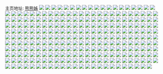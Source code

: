 主页地址: [熊熊姊](https://weibo.com/u/3537795985) 
![](https://wx4.sinaimg.cn/mw2000/d2de7b91ly1h9pntc8a9ej218r0u0twv.jpg) 
![](https://wx4.sinaimg.cn/mw2000/d2de7b91ly1h9pnti1dzqj22ds1sckjm.jpg) 
![](https://wx4.sinaimg.cn/mw2000/d2de7b91ly1h9pntpg1esj23k02o04qr.jpg) 
![](https://wx4.sinaimg.cn/mw2000/d2de7b91ly1h9pntue6z3j22ds1scb2a.jpg) 
![](https://wx4.sinaimg.cn/mw2000/d2de7b91ly1h8znqxc6fqj20po1ftwm1.jpg) 
![](https://wx4.sinaimg.cn/mw2000/d2de7b91ly1h8znqxr559j21be0zk49z.jpg) 
![](https://wx4.sinaimg.cn/mw2000/d2de7b91ly1h8znqy2e9oj20u00lvwko.jpg) 
![](https://wx4.sinaimg.cn/mw2000/d2de7b91ly1h8hd1vie8kj20zk108qa4.jpg) 
![](https://wx4.sinaimg.cn/mw2000/d2de7b91ly1h8bqq1gt85j22ds1scu0x.jpg) 
![](https://wx4.sinaimg.cn/mw2000/d2de7b91ly1h8bqq42t85j23402c0b2b.jpg) 
![](https://wx4.sinaimg.cn/mw2000/d2de7b91ly1h8bqq06itoj23342bcx6q.jpg) 
![](https://wx4.sinaimg.cn/mw2000/d2de7b91ly1h8bqq4gtujj20zg1ban24.jpg) 
![](https://wx4.sinaimg.cn/mw2000/d2de7b91ly1h8bqrlwoihj23401r0b2a.jpg) 
![](https://wx4.sinaimg.cn/mw2000/d2de7b91ly1h8bqrnm44pj21be0zktci.jpg) 
![](https://wx4.sinaimg.cn/mw2000/d2de7b91ly1h810053kgnj20u01lcqb1.jpg) 
![](https://wx4.sinaimg.cn/mw2000/d2de7b91ly1h76dorju5cj20u01t0k13.jpg) 
![](https://wx4.sinaimg.cn/mw2000/d2de7b91ly1h74jdjoty0j20so1lyacz.jpg) 
![](https://wx4.sinaimg.cn/mw2000/d2de7b91ly1h6xyr99vlqj21ab0u04cg.jpg) 
![](https://wx4.sinaimg.cn/mw2000/d2de7b91ly1h6xyr7v8zlj21hc0u01kx.jpg) 
![](https://wx4.sinaimg.cn/mw2000/d2de7b91ly1h6xyrb7mbqj21hc0u01f2.jpg) 
![](https://wx4.sinaimg.cn/mw2000/d2de7b91ly1h6wesw3tazj22bc334wuz.jpg) 
![](https://wx4.sinaimg.cn/mw2000/d2de7b91ly1h6wesshvoxj22bc334n1s.jpg) 
![](https://wx4.sinaimg.cn/mw2000/d2de7b91ly1h6wet19256j22bc3347wk.jpg) 
![](https://wx4.sinaimg.cn/mw2000/d2de7b91ly1h6wet26rv5j21kw16o1kx.jpg) 
![](https://wx4.sinaimg.cn/mw2000/d2de7b91ly1h6wetspcv0j20u00cpn0l.jpg) 
![](https://wx4.sinaimg.cn/mw2000/d2de7b91ly1h6wett09fxj20xw0ojdm4.jpg) 
![](https://wx4.sinaimg.cn/mw2000/d2de7b91ly1h6weoe8x2yj20s91iygoc.jpg) 
![](https://wx4.sinaimg.cn/mw2000/d2de7b91ly1h6weoexojfj20zi1be0xe.jpg) 
![](https://wx4.sinaimg.cn/mw2000/d2de7b91ly1h6weoo405sj22mp1r6gub.jpg) 
![](https://wx4.sinaimg.cn/mw2000/d2de7b91gy1gzi2s6oczbj20u00y2dmy.jpg) 
![](https://wx4.sinaimg.cn/mw2000/d2de7b91gy1gzhkn4jl0yj20qo1lsgsp.jpg) 
![](https://wx4.sinaimg.cn/mw2000/d2de7b91gy1gzgvlqovj7j20u01t0qiz.jpg) 
![](https://wx4.sinaimg.cn/mw2000/d2de7b91gy1gzebcd331sj20qo0zkjyz.jpg) 
![](https://wx4.sinaimg.cn/mw2000/d2de7b91gy1gzd3t4hcj8j21dk0qcamv.jpg) 
![](https://wx4.sinaimg.cn/mw2000/d2de7b91gy1gzd3t5b0naj21hc0u07m5.jpg) 
![](https://wx4.sinaimg.cn/mw2000/d2de7b91gy1gzd3t6zdfaj21hc0u0qku.jpg) 
![](https://wx4.sinaimg.cn/mw2000/d2de7b91gy1gz8uloyaqwj20p00xcjxf.jpg) 
![](https://wx4.sinaimg.cn/mw2000/d2de7b91gy1gz8uls5kesj20ku0rsn4d.jpg) 
![](https://wx4.sinaimg.cn/mw2000/d2de7b91gy1gz8uq7cb2sj20ku0rs0yg.jpg) 
![](https://wx4.sinaimg.cn/mw2000/d2de7b91gy1gz8uq8jkakj20mo0u6agt.jpg) 
![](https://wx4.sinaimg.cn/mw2000/d2de7b91gy1gz8uq9rfrqj20m80m80v9.jpg) 
![](https://wx4.sinaimg.cn/mw2000/d2de7b91gy1gz8uq91cmej20ku0rsal1.jpg) 
![](https://wx4.sinaimg.cn/mw2000/d2de7b91gy1gz8uqaarryj215o15odpw.jpg) 
![](https://wx4.sinaimg.cn/mw2000/d2de7b91gy1gz8uqattcqj20xc18gk0v.jpg) 
![](https://wx4.sinaimg.cn/mw2000/d2de7b91gy1gz8uqbekaaj20m80m8ta6.jpg) 
![](https://wx4.sinaimg.cn/mw2000/d2de7b91gy1gyybuq33ddj21400u0dwj.jpg) 
![](https://wx4.sinaimg.cn/mw2000/d2de7b91gy1gyybuqzb1yj21400u0h18.jpg) 
![](https://wx4.sinaimg.cn/mw2000/d2de7b91gy1gypx3f861hj23342bcb2b.jpg) 
![](https://wx4.sinaimg.cn/mw2000/d2de7b91gy1gypx4giswwj23342bce83.jpg) 
![](https://wx4.sinaimg.cn/mw2000/d2de7b91gy1gypx3fn6jmj20go0jmmyz.jpg) 
![](https://wx4.sinaimg.cn/mw2000/d2de7b91gy1gymdx194cpj20u04zoqik.jpg) 
![](https://wx4.sinaimg.cn/mw2000/d2de7b91gy1gyecg6sx7tj20so69eb2a.jpg) 
![](https://wx4.sinaimg.cn/mw2000/d2de7b91gy1gy811jdvhwj21f00yahdt.jpg) 
![](https://wx4.sinaimg.cn/mw2000/d2de7b91ly1gxro0efvmcj20u05ax7wh.jpg) 
![](https://wx4.sinaimg.cn/mw2000/d2de7b91ly1gxqg2e8o2rj21400u07as.jpg) 
![](https://wx4.sinaimg.cn/mw2000/d2de7b91ly1gxqg2fcc4sj21400u046s.jpg) 
![](https://wx4.sinaimg.cn/mw2000/d2de7b91ly1gxqg2io7rzj21400u0q8x.jpg) 
![](https://wx4.sinaimg.cn/mw2000/d2de7b91ly1gxqg2gddvcj21400u0qdi.jpg) 
![](https://wx4.sinaimg.cn/mw2000/d2de7b91ly1gxqg2h9x4nj21400u046s.jpg) 
![](https://wx4.sinaimg.cn/mw2000/d2de7b91ly1gxqg2hohzjj21400u0jto.jpg) 
![](https://wx4.sinaimg.cn/mw2000/d2de7b91ly1gxn4uokfzcj20u01t0wmo.jpg) 
![](https://wx4.sinaimg.cn/mw2000/d2de7b91ly1gxejv6pjxaj20u00vewl7.jpg) 
![](https://wx4.sinaimg.cn/mw2000/d2de7b91ly1gxejv75mtlj20u015q48l.jpg) 
![](https://wx4.sinaimg.cn/mw2000/d2de7b91ly1gxblak2nvej20u01t0tc3.jpg) 
![](https://wx4.sinaimg.cn/mw2000/d2de7b91ly1gxblakllwnj20u01t07h8.jpg) 
![](https://wx4.sinaimg.cn/mw2000/d2de7b91ly1gxblalcgnrj20u01t0aod.jpg) 
![](https://wx4.sinaimg.cn/mw2000/d2de7b91ly1gxblalk0j7j20tu0eogoe.jpg) 
![](https://wx4.sinaimg.cn/mw2000/d2de7b91ly1gxblaltxpmj20u00fwq7q.jpg) 
![](https://wx4.sinaimg.cn/mw2000/d2de7b91ly1gxblam79uwj20u00ppth1.jpg) 
![](https://wx4.sinaimg.cn/mw2000/d2de7b91ly1gx2rduxkfhj20so3iw7wh.jpg) 
![](https://wx4.sinaimg.cn/mw2000/d2de7b91ly1gwyuj5dpiwj23342bchdv.jpg) 
![](https://wx4.sinaimg.cn/mw2000/d2de7b91ly1gwyuj8xn44j22bc334kjm.jpg) 
![](https://wx4.sinaimg.cn/mw2000/d2de7b91ly1gwxoksjublj22bc334hdv.jpg) 
![](https://wx4.sinaimg.cn/mw2000/d2de7b91ly1gwxl1d0wgbj20on1hcdrd.jpg) 
![](https://wx4.sinaimg.cn/mw2000/d2de7b91ly1gwxl1eep8ej20on1hcdrd.jpg) 
![](https://wx4.sinaimg.cn/mw2000/d2de7b91ly1gwvbxtkfqaj20u01psafz.jpg) 
![](https://wx4.sinaimg.cn/mw2000/d2de7b91ly1gwlh3rwjk7j21q70qs0zg.jpg) 
![](https://wx4.sinaimg.cn/mw2000/d2de7b91ly1gwlh3sraczj20u014077s.jpg) 
![](https://wx4.sinaimg.cn/mw2000/d2de7b91ly1gwlh3tjzmjj20u0190n0z.jpg) 
![](https://wx4.sinaimg.cn/mw2000/d2de7b91ly1gwlh3ud3bcj20u0190aeg.jpg) 
![](https://wx4.sinaimg.cn/mw2000/d2de7b91ly1gwlh3v6yyxj20u0140djy.jpg) 
![](https://wx4.sinaimg.cn/mw2000/d2de7b91ly1gwlh3vqn7yj20fa0nmabj.jpg) 
![](https://wx4.sinaimg.cn/mw2000/d2de7b91ly1gwcb2gk2owj21400u00y4.jpg) 
![](https://wx4.sinaimg.cn/mw2000/d2de7b91ly1gwcb2h0rz4j21400u0aer.jpg) 
![](https://wx4.sinaimg.cn/mw2000/d2de7b91ly1gwcb2g0xq8j21400u0q6q.jpg) 
![](https://wx4.sinaimg.cn/mw2000/003Rqelzly1gv8ddk5et0j622p340u0x02.jpg) 
![](https://wx4.sinaimg.cn/mw2000/003Rqelzly1gv8ddl7187j61bw1s77oa02.jpg) 
![](https://wx4.sinaimg.cn/mw2000/d2de7b91ly1gv8dduad70j22bc3344qs.jpg) 
![](https://wx4.sinaimg.cn/mw2000/003Rqelzly1gv8ddvw00sj61hc0u0khp02.jpg) 
![](https://wx4.sinaimg.cn/mw2000/003Rqelzly1gv8ddxgl5bj61hc0u0x5w02.jpg) 
![](https://wx4.sinaimg.cn/mw2000/003Rqelzly1gv8de8gidmj63342bcqv802.jpg) 
![](https://wx4.sinaimg.cn/mw2000/d2de7b91ly1gv8dedo7q2j22bc3344qs.jpg) 
![](https://wx4.sinaimg.cn/mw2000/003Rqelzly1gv8dej39skj62c0340x6p02.jpg) 
![](https://wx4.sinaimg.cn/mw2000/003Rqelzly1gv8demmmicj62bc334u0y02.jpg) 
![](https://wx4.sinaimg.cn/mw2000/003Rqelzly1gv8deng786j60u00hndkb02.jpg) 
![](https://wx4.sinaimg.cn/mw2000/003Rqelzly1gut76piba4j60u00u0q4b02.jpg) 
![](https://wx4.sinaimg.cn/mw2000/003Rqelzly1guo7ejcfsrj61kw1kw7wi02.jpg) 
![](https://wx4.sinaimg.cn/mw2000/003Rqelzly1guh04zgc5vj62bc334kjm02.jpg) 
![](https://wx4.sinaimg.cn/mw2000/003Rqelzly1gug3o9fe9mj61kw1kwqv702.jpg) 
![](https://wx4.sinaimg.cn/mw2000/003Rqelzly1gug28m7itoj60u01t010m02.jpg) 
![](https://wx4.sinaimg.cn/mw2000/003Rqelzly1gucqf639xxj63342bckjm02.jpg) 
![](https://wx4.sinaimg.cn/mw2000/d2de7b91ly1gu7srdcwbzj20u014014q.jpg) 
![](https://wx4.sinaimg.cn/mw2000/d2de7b91ly1gu7sreqzw0j21400u0wpv.jpg) 
![](https://wx4.sinaimg.cn/mw2000/d2de7b91ly1gu7srf7f30j20u00u0tgv.jpg) 
![](https://wx4.sinaimg.cn/mw2000/d2de7b91ly1gu6057nz0kj20wh5j6npd.jpg) 
![](https://wx4.sinaimg.cn/mw2000/d2de7b91ly1gu60596kb0j20wk5isnpd.jpg) 
![](https://wx4.sinaimg.cn/mw2000/d2de7b91ly1gu605b4spej20wr5hjkjl.jpg) 
![](https://wx4.sinaimg.cn/mw2000/d2de7b91ly1gu605e55y5j20wu5h4npd.jpg) 
![](https://wx4.sinaimg.cn/mw2000/d2de7b91ly1gu605gu7noj20xp5c0kjl.jpg) 
![](https://wx4.sinaimg.cn/mw2000/d2de7b91ly1gu605ijs96j20yh57qkjl.jpg) 
![](https://wx4.sinaimg.cn/mw2000/d2de7b91ly1gu605loic5j20xg5djhdt.jpg) 
![](https://wx4.sinaimg.cn/mw2000/d2de7b91ly1gu605m6iacj20u00wctek.jpg) 
![](https://wx4.sinaimg.cn/mw2000/d2de7b91ly1gu605mlby9j20u00vtn1u.jpg) 
![](https://wx4.sinaimg.cn/mw2000/d2de7b91gy1gtl5sizsbej21400u0k3b.jpg) 
![](https://wx4.sinaimg.cn/mw2000/d2de7b91gy1gtl5sjjhngj20u0140k1z.jpg) 
![](https://wx4.sinaimg.cn/mw2000/d2de7b91gy1gtl5vybyc1j22bc334kjm.jpg) 
![](https://wx4.sinaimg.cn/mw2000/d2de7b91gy1gtkavso4p3j20u01t0dwg.jpg) 
![](https://wx4.sinaimg.cn/mw2000/d2de7b91gy1gthuwv87ytj21kw16ohae.jpg) 
![](https://wx4.sinaimg.cn/mw2000/d2de7b91gy1gt9c764y07j21400u07g4.jpg) 
![](https://wx4.sinaimg.cn/mw2000/d2de7b91gy1gt9c76rarpj21400u049x.jpg) 
![](https://wx4.sinaimg.cn/mw2000/d2de7b91gy1gt9c778emrj20u0140tkc.jpg) 
![](https://wx4.sinaimg.cn/mw2000/003Rqelzgy1gt8bvozvfxj60so3n5b2902.jpg) 
![](https://wx4.sinaimg.cn/mw2000/d2de7b91gy1gt8bwpl3gqj20u01t0k3c.jpg) 
![](https://wx4.sinaimg.cn/mw2000/d2de7b91gy1gt8c1iynd3j20u00gv40v.jpg) 
![](https://wx4.sinaimg.cn/mw2000/d2de7b91gy1gt1mhp003uj22c0340kjp.jpg) 
![](https://wx4.sinaimg.cn/mw2000/d2de7b91gy1gt1mhsjickj22c0340hdx.jpg) 
![](https://wx4.sinaimg.cn/mw2000/d2de7b91gy1gt1mi9prpxj23402c04qr.jpg) 
![](https://wx4.sinaimg.cn/mw2000/d2de7b91gy1gt1mhvx4tmj23342bcx6t.jpg) 
![](https://wx4.sinaimg.cn/mw2000/d2de7b91gy1gt1mhzf6e0j23342bcu10.jpg) 
![](https://wx4.sinaimg.cn/mw2000/d2de7b91gy1gt1mi38sx3j23342bcb2e.jpg) 
![](https://wx4.sinaimg.cn/mw2000/d2de7b91gy1gt1mi5tb9vj23342bc4qt.jpg) 
![](https://wx4.sinaimg.cn/mw2000/d2de7b91gy1gt1mibqsi8j22bc2bc1ky.jpg) 
![](https://wx4.sinaimg.cn/mw2000/d2de7b91gy1gt1midwwk5j23342bce82.jpg) 
![](https://wx4.sinaimg.cn/mw2000/d2de7b91gy1gs77tz79ojj22bc2bc1ky.jpg) 
![](https://wx4.sinaimg.cn/mw2000/d2de7b91ly1gs5za627duj22bc334u0y.jpg) 
![](https://wx4.sinaimg.cn/mw2000/d2de7b91ly1gs5za8fwghj23342bcx6p.jpg) 
![](https://wx4.sinaimg.cn/mw2000/d2de7b91ly1gs5zaaxkomj22bc2bce82.jpg) 
![](https://wx4.sinaimg.cn/mw2000/d2de7b91ly1gs5zah6lo4j22c0340u10.jpg) 
![](https://wx4.sinaimg.cn/mw2000/d2de7b91ly1gs5zbkeqfzj22c0340hdz.jpg) 
![](https://wx4.sinaimg.cn/mw2000/d2de7b91ly1gs5zbmhobmj20u00o2q9a.jpg) 
![](https://wx4.sinaimg.cn/mw2000/d2de7b91ly1gs5zbsalfwj22o03k0b2d.jpg) 
![](https://wx4.sinaimg.cn/mw2000/d2de7b91ly1gs5zbyjl09j22bc334hdu.jpg) 
![](https://wx4.sinaimg.cn/mw2000/d2de7b91ly1gs5zc6il1ij23402c0kjo.jpg) 
![](https://wx4.sinaimg.cn/mw2000/d2de7b91ly1gr7hougmk1j21400u04qp.jpg) 
![](https://wx4.sinaimg.cn/mw2000/d2de7b91ly1gr7hovs2yaj21400u07wh.jpg) 
![](https://wx4.sinaimg.cn/mw2000/d2de7b91ly1gr7hownmplj20u0140tyk.jpg) 
![](https://wx4.sinaimg.cn/mw2000/d2de7b91ly1gqh270dcizj21vy2tyu0y.jpg) 
![](https://wx4.sinaimg.cn/mw2000/d2de7b91ly1gqh273fegej21vy2tyu0y.jpg) 
![](https://wx4.sinaimg.cn/mw2000/d2de7b91ly1gqh2976onlj21kw1kwkjl.jpg) 
![](https://wx4.sinaimg.cn/mw2000/d2de7b91ly1gpi073d91aj20u019079b.jpg) 
![](https://wx4.sinaimg.cn/mw2000/d2de7b91ly1gozipnnv5ij21w01w0kjm.jpg) 
![](https://wx4.sinaimg.cn/mw2000/d2de7b91ly1gozipow6lmj21w01w0u0y.jpg) 
![](https://wx4.sinaimg.cn/mw2000/d2de7b91ly1goiqnrfqukj21t00u07vq.jpg) 
![](https://wx4.sinaimg.cn/mw2000/d2de7b91ly1goiqnszoo7j21jk2qskjl.jpg) 
![](https://wx4.sinaimg.cn/mw2000/d2de7b91ly1goiqo98x7bj21jk1jknpd.jpg) 
![](https://wx4.sinaimg.cn/mw2000/d2de7b91ly1goezog3e34j21oj1oje82.jpg) 
![](https://wx4.sinaimg.cn/mw2000/d2de7b91ly1goezok5ehxj22c02c0hdv.jpg) 
![](https://wx4.sinaimg.cn/mw2000/d2de7b91ly1goezopt0izj23402c0u10.jpg) 
![](https://wx4.sinaimg.cn/mw2000/d2de7b91ly1gocorpt4j9j20k00zk0vs.jpg) 
![](https://wx4.sinaimg.cn/mw2000/d2de7b91ly1gobcfnh9awj21kw1kwaxv.jpg) 
![](https://wx4.sinaimg.cn/mw2000/d2de7b91ly1go26g4yed6j21o01404qq.jpg) 
![](https://wx4.sinaimg.cn/mw2000/d2de7b91ly1gns37lfm83j21ac1nxah3.jpg) 
![](https://wx4.sinaimg.cn/mw2000/d2de7b91ly1gns37m03pjj21kw16onpd.jpg) 
![](https://wx4.sinaimg.cn/mw2000/d2de7b91ly1gn4uwkqbtwj22bc2bckjq.jpg) 
![](https://wx4.sinaimg.cn/mw2000/d2de7b91ly1gn4ux4kj1wj22bc3347wj.jpg) 
![](https://wx4.sinaimg.cn/mw2000/d2de7b91ly1gn4uy8c8a7j21400u0gr4.jpg) 
![](https://wx4.sinaimg.cn/mw2000/d2de7b91ly1gmr098f7dzj22c03404qu.jpg) 
![](https://wx4.sinaimg.cn/mw2000/d2de7b91ly1gmr09e56ncj234022ox6s.jpg) 
![](https://wx4.sinaimg.cn/mw2000/d2de7b91ly1gmr09j6njbj22c0340hdw.jpg) 
![](https://wx4.sinaimg.cn/mw2000/d2de7b91ly1gmr09p2p12j23402c01l1.jpg) 
![](https://wx4.sinaimg.cn/mw2000/d2de7b91ly1gmr09v1vb9j23342bc4qt.jpg) 
![](https://wx4.sinaimg.cn/mw2000/d2de7b91ly1gmr0a00ujlj22bc334kjn.jpg) 
![](https://wx4.sinaimg.cn/mw2000/d2de7b91ly1gmr0a9ppdrj22bc334npi.jpg) 
![](https://wx4.sinaimg.cn/mw2000/d2de7b91ly1gmr0aed92ij23342bce83.jpg) 
![](https://wx4.sinaimg.cn/mw2000/d2de7b91ly1gmr0aj80n7j23342bcb2c.jpg) 
![](https://wx4.sinaimg.cn/mw2000/d2de7b91ly1gm9dsh6tqcj21jk2bcx6q.jpg) 
![](https://wx4.sinaimg.cn/mw2000/d2de7b91gy1glzhetytpij21bc1bchdt.jpg) 
![](https://wx4.sinaimg.cn/mw2000/d2de7b91gy1glzheymjztj23341qh4qp.jpg) 
![](https://wx4.sinaimg.cn/mw2000/d2de7b91gy1glzhgakjcxj21mc1mcx6p.jpg) 
![](https://wx4.sinaimg.cn/mw2000/d2de7b91gy1glru0a7hbyj20qh1t40xi.jpg) 
![](https://wx4.sinaimg.cn/mw2000/d2de7b91gy1glru0aqxhoj20go076aae.jpg) 
![](https://wx4.sinaimg.cn/mw2000/d2de7b91gy1glmes593y6j21mc1mc1ky.jpg) 
![](https://wx4.sinaimg.cn/mw2000/d2de7b91gy1glmes7xxf2j22is1f1hdu.jpg) 
![](https://wx4.sinaimg.cn/mw2000/d2de7b91gy1glmesaawbzj21kw16onpd.jpg) 
![](https://wx4.sinaimg.cn/mw2000/d2de7b91ly1gkndt4j97lj20v925xas9.jpg) 
![](https://wx4.sinaimg.cn/mw2000/d2de7b91gy1gkfoaaa95kj22dc1s07wl.jpg) 
![](https://wx4.sinaimg.cn/mw2000/d2de7b91gy1gkfoaewybnj22db1rzhdv.jpg) 
![](https://wx4.sinaimg.cn/mw2000/d2de7b91gy1gkfoakprg6j22dc1s04qt.jpg) 
![](https://wx4.sinaimg.cn/mw2000/d2de7b91gy1gkfoas10bkj21s02dcb2e.jpg) 
![](https://wx4.sinaimg.cn/mw2000/d2de7b91gy1gkfoaxqvu4j23402c0hdw.jpg) 
![](https://wx4.sinaimg.cn/mw2000/d2de7b91gy1gkfob3h62oj23402c04qs.jpg) 
![](https://wx4.sinaimg.cn/mw2000/d2de7b91ly1gkdefyrudrj20u01t0wvi.jpg) 
![](https://wx4.sinaimg.cn/mw2000/d2de7b91gy1gk7shxyx9ij22c61k41kz.jpg) 
![](https://wx4.sinaimg.cn/mw2000/d2de7b91gy1gk7si49b3gj21w02ioe84.jpg) 
![](https://wx4.sinaimg.cn/mw2000/d2de7b91gy1gk7si7ikwfj21w02iou0y.jpg) 
![](https://wx4.sinaimg.cn/mw2000/d2de7b91gy1gk7sibao7nj21w02ionpe.jpg) 
![](https://wx4.sinaimg.cn/mw2000/d2de7b91gy1gk7skfxumuj22bz2bznpg.jpg) 
![](https://wx4.sinaimg.cn/mw2000/d2de7b91gy1gk7skijwh9j22c02c04qu.jpg) 
![](https://wx4.sinaimg.cn/mw2000/d2de7b91gy1gk7skl0se9j22c02c04qt.jpg) 
![](https://wx4.sinaimg.cn/mw2000/d2de7b91gy1gk7sknjwrxj22c02c0b2c.jpg) 
![](https://wx4.sinaimg.cn/mw2000/d2de7b91gy1gk7skp676xj21o2191kjm.jpg) 
![](https://wx4.sinaimg.cn/mw2000/d2de7b91gy1gjgua48z48j20u0140gtv.jpg) 
![](https://wx4.sinaimg.cn/mw2000/d2de7b91gy1gjgua5a7h9j20z80u0tol.jpg) 
![](https://wx4.sinaimg.cn/mw2000/d2de7b91gy1giuz4onj0fj22bc3344qr.jpg) 
![](https://wx4.sinaimg.cn/mw2000/d2de7b91gy1giuz4sh36zj22bc3347wj.jpg) 
![](https://wx4.sinaimg.cn/mw2000/d2de7b91ly1githfa4ixbj22io1w0e81.jpg) 
![](https://wx4.sinaimg.cn/mw2000/d2de7b91gy1gilb2aitl0j22io1w07wh.jpg) 
![](https://wx4.sinaimg.cn/mw2000/d2de7b91ly1gi4dev6gmij21mc25sb2b.jpg) 
![](https://wx4.sinaimg.cn/mw2000/d2de7b91ly1gi4deycofrj21mc1mc1ky.jpg) 
![](https://wx4.sinaimg.cn/mw2000/d2de7b91ly1gi4df0ghfhj21mc1mc4qq.jpg) 
![](https://wx4.sinaimg.cn/mw2000/d2de7b91ly1gi29w6wpbxj21w01vx7wh.jpg) 
![](https://wx4.sinaimg.cn/mw2000/d2de7b91ly1ghwb42tu23j21400u0gvq.jpg) 
![](https://wx4.sinaimg.cn/mw2000/d2de7b91ly1ghwb437qjyj21400u0dpt.jpg) 
![](https://wx4.sinaimg.cn/mw2000/d2de7b91ly1ghwb43sxmdj21400u0tbt.jpg) 
![](https://wx4.sinaimg.cn/mw2000/d2de7b91ly1ghwb44ebhtj21400u0gsx.jpg) 
![](https://wx4.sinaimg.cn/mw2000/d2de7b91ly1ghwb44vqevj20u0140q8x.jpg) 
![](https://wx4.sinaimg.cn/mw2000/d2de7b91ly1ghwb45caaaj21400u0wja.jpg) 
![](https://wx4.sinaimg.cn/mw2000/d2de7b91ly1ghoa575ttkj216o1kwhdt.jpg) 
![](https://wx4.sinaimg.cn/mw2000/d2de7b91ly1ghoa589tqrj216o16l7fn.jpg) 
![](https://wx4.sinaimg.cn/mw2000/d2de7b91ly1ghm3h8sbugj21wm2vgx6q.jpg) 
![](https://wx4.sinaimg.cn/mw2000/d2de7b91ly1ghm3hb1eclj22bc3341ky.jpg) 
![](https://wx4.sinaimg.cn/mw2000/d2de7b91ly1ghm3h64xq0j21t62io1ky.jpg) 
![](https://wx4.sinaimg.cn/mw2000/d2de7b91ly1ggcfo5t2kfj20u01t0aio.jpg) 
![](https://wx4.sinaimg.cn/mw2000/d2de7b91ly1ggcfo72gytj20u00u01ai.jpg) 
![](https://wx4.sinaimg.cn/mw2000/d2de7b91ly1ggcfosk8faj20u01t0ngb.jpg) 
![](https://wx4.sinaimg.cn/mw2000/d2de7b91ly1ggaix6aa7lj21hd1hdwva.jpg) 
![](https://wx4.sinaimg.cn/mw2000/d2de7b91ly1ggaix7yt2nj21eq1eptp9.jpg) 
![](https://wx4.sinaimg.cn/mw2000/d2de7b91ly1ggaix9g2gij21fy1fwtpd.jpg) 
![](https://wx4.sinaimg.cn/mw2000/d2de7b91ly1ggaixae1vgj21i31i1wwk.jpg) 
![](https://wx4.sinaimg.cn/mw2000/d2de7b91ly1ggaixbig8yj21gk1giasb.jpg) 
![](https://wx4.sinaimg.cn/mw2000/d2de7b91ly1ggaixdnkuzj22io1w0qv6.jpg) 
![](https://wx4.sinaimg.cn/mw2000/d2de7b91ly1ggaa7qs6rnj20u01t0dvu.jpg) 
![](https://wx4.sinaimg.cn/mw2000/d2de7b91ly1gg1jqa8hbxj20u01t04ee.jpg) 
![](https://wx4.sinaimg.cn/mw2000/d2de7b91ly1gg1jpvfd29j22bc3344qq.jpg) 
![](https://wx4.sinaimg.cn/mw2000/d2de7b91ly1gfl96er8mkj225p2pa1ky.jpg) 
![](https://wx4.sinaimg.cn/mw2000/d2de7b91ly1gfhpyj6fokj22io1w0npe.jpg) 
![](https://wx4.sinaimg.cn/mw2000/d2de7b91ly1gfhpyl5ki5j22io1w01kz.jpg) 
![](https://wx4.sinaimg.cn/mw2000/d2de7b91ly1gfe565n7daj20u01t0wu0.jpg) 
![](https://wx4.sinaimg.cn/mw2000/d2de7b91ly1gfe565wllhj20u0190qbq.jpg) 
![](https://wx4.sinaimg.cn/mw2000/d2de7b91ly1gfe5669objj20go0b4q5a.jpg) 
![](https://wx4.sinaimg.cn/mw2000/d2de7b91ly1geq0mca9ohj20v92hp7ve.jpg) 
![](https://wx4.sinaimg.cn/mw2000/d2de7b91ly1gej1yfenouj21hc1hc4qq.jpg) 
![](https://wx4.sinaimg.cn/mw2000/d2de7b91ly1gej1yha4xhj216o1kw1ky.jpg) 
![](https://wx4.sinaimg.cn/mw2000/d2de7b91ly1gej1yia3ysj216o1kwx6p.jpg) 
![](https://wx4.sinaimg.cn/mw2000/d2de7b91ly1gej1yjak89j216o1kwx6p.jpg) 
![](https://wx4.sinaimg.cn/mw2000/d2de7b91ly1gej1ygc2btj21hc1hcb2a.jpg) 
![](https://wx4.sinaimg.cn/mw2000/d2de7b91ly1gej1ykenfmj21hc1hc7wi.jpg) 
![](https://wx4.sinaimg.cn/mw2000/d2de7b91ly1gej1z5zpmoj21w02ioe84.jpg) 
![](https://wx4.sinaimg.cn/mw2000/d2de7b91ly1gej20vddlhj22dc1s0u0z.jpg) 
![](https://wx4.sinaimg.cn/mw2000/d2de7b91ly1gej20wvqccj21s02dc7wl.jpg) 
![](https://wx4.sinaimg.cn/mw2000/d2de7b91ly1gd45wfupbhj21t00u04fc.jpg) 
![](https://wx4.sinaimg.cn/mw2000/d2de7b91ly1gd45wgwgzrj21t00u0h7f.jpg) 
![](https://wx4.sinaimg.cn/mw2000/d2de7b91ly1gd45whsx01j20r20tkdhv.jpg) 
![](https://wx4.sinaimg.cn/mw2000/d2de7b91ly1gd45wiwwzhj21jk0v97hg.jpg) 
![](https://wx4.sinaimg.cn/mw2000/d2de7b91ly1gd45wjj6ofj20v81ji7m9.jpg) 
![](https://wx4.sinaimg.cn/mw2000/d2de7b91ly1gd45wkrxutj21jk1nwx06.jpg) 
![](https://wx4.sinaimg.cn/mw2000/d2de7b91ly1gbdjlk2wqij21hi289npe.jpg) 
![](https://wx4.sinaimg.cn/mw2000/d2de7b91ly1gbdjlndqrmj22bc334b2b.jpg) 
![](https://wx4.sinaimg.cn/mw2000/d2de7b91ly1gbdjlxocuwj20hv0msq3s.jpg) 
![](https://wx4.sinaimg.cn/mw2000/d2de7b91ly1gbdjly269gj20hs0msjsb.jpg) 
![](https://wx4.sinaimg.cn/mw2000/d2de7b91ly1gbdjmj58f5j21xg1jj4qq.jpg) 
![](https://wx4.sinaimg.cn/mw2000/d2de7b91ly1gbdjotahi0j21t00u0tr7.jpg) 
![](https://wx4.sinaimg.cn/mw2000/d2de7b91ly1gbbi0a4wyij21qc2b4qv5.jpg) 
![](https://wx4.sinaimg.cn/mw2000/d2de7b91ly1gbbi0bvcgcj21qc2b44qr.jpg) 
![](https://wx4.sinaimg.cn/mw2000/d2de7b91ly1gbbi0n4pbcj21hg0u2qor.jpg) 
![](https://wx4.sinaimg.cn/mw2000/d2de7b91ly1gbbi0nr85gj21hg0u2h6h.jpg) 
![](https://wx4.sinaimg.cn/mw2000/d2de7b91ly1gbbi2b65a2j20u00u00sn.jpg) 
![](https://wx4.sinaimg.cn/mw2000/d2de7b91ly1gbbi0xt3fgj21t00u0k83.jpg) 
